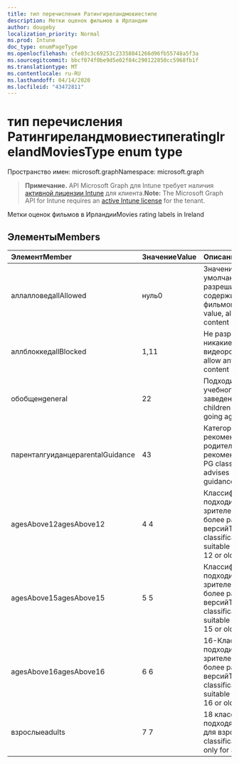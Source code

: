 ```yaml
---
title: тип перечисления Ратингиреландмовиестипе
description: Метки оценок фильмов в Ирландии
author: dougeby
localization_priority: Normal
ms.prod: Intune
doc_type: enumPageType
ms.openlocfilehash: cfe03c3c69253c23358041266d96fb55748a5f3a
ms.sourcegitcommit: bbcf074f0be9d5e02f84c290122850cc5968fb1f
ms.translationtype: MT
ms.contentlocale: ru-RU
ms.lasthandoff: 04/14/2020
ms.locfileid: "43472811"
---
```

# <a name="ratingirelandmoviestype-enum-type"></a><span data-ttu-id="81578-103">тип перечисления Ратингиреландмовиестипе</span><span class="sxs-lookup"><span data-stu-id="81578-103">ratingIrelandMoviesType enum type</span></span>

<span data-ttu-id="81578-104">Пространство имен: microsoft.graph</span><span class="sxs-lookup"><span data-stu-id="81578-104">Namespace: microsoft.graph</span></span>

> <span data-ttu-id="81578-105">**Примечание.** API Microsoft Graph для Intune требует наличия [активной лицензии Intune](https://go.microsoft.com/fwlink/?linkid=839381) для клиента.</span><span class="sxs-lookup"><span data-stu-id="81578-105">**Note:** The Microsoft Graph API for Intune requires an [active Intune license](https://go.microsoft.com/fwlink/?linkid=839381) for the tenant.</span></span>

<span data-ttu-id="81578-106">Метки оценок фильмов в Ирландии</span><span class="sxs-lookup"><span data-stu-id="81578-106">Movies rating labels in Ireland</span></span>

## <a name="members"></a><span data-ttu-id="81578-107">Элементы</span><span class="sxs-lookup"><span data-stu-id="81578-107">Members</span></span>
|<span data-ttu-id="81578-108">Элемент</span><span class="sxs-lookup"><span data-stu-id="81578-108">Member</span></span>|<span data-ttu-id="81578-109">Значение</span><span class="sxs-lookup"><span data-stu-id="81578-109">Value</span></span>|<span data-ttu-id="81578-110">Описание</span><span class="sxs-lookup"><span data-stu-id="81578-110">Description</span></span>|
|:---|:---|:---|
|<span data-ttu-id="81578-111">аллалловед</span><span class="sxs-lookup"><span data-stu-id="81578-111">allAllowed</span></span>|<span data-ttu-id="81578-112">нуль</span><span class="sxs-lookup"><span data-stu-id="81578-112">0</span></span>|<span data-ttu-id="81578-113">Значение по умолчанию, разрешить все содержимое фильмов</span><span class="sxs-lookup"><span data-stu-id="81578-113">Default value, allow all movies content</span></span>|
|<span data-ttu-id="81578-114">аллблоккед</span><span class="sxs-lookup"><span data-stu-id="81578-114">allBlocked</span></span>|<span data-ttu-id="81578-115">1,1</span><span class="sxs-lookup"><span data-stu-id="81578-115">1</span></span>|<span data-ttu-id="81578-116">Не разрешать никакие видеоролики</span><span class="sxs-lookup"><span data-stu-id="81578-116">Do not allow any movies content</span></span>|
|<span data-ttu-id="81578-117">обобщен</span><span class="sxs-lookup"><span data-stu-id="81578-117">general</span></span>|<span data-ttu-id="81578-118">2</span><span class="sxs-lookup"><span data-stu-id="81578-118">2</span></span>|<span data-ttu-id="81578-119">Подходит для детей учебного заведения</span><span class="sxs-lookup"><span data-stu-id="81578-119">Suitable for children of school going age</span></span>|
|<span data-ttu-id="81578-120">паренталгуиданце</span><span class="sxs-lookup"><span data-stu-id="81578-120">parentalGuidance</span></span>|<span data-ttu-id="81578-121">4</span><span class="sxs-lookup"><span data-stu-id="81578-121">3</span></span>|<span data-ttu-id="81578-122">Категория PG рекомендует родительские рекомендации</span><span class="sxs-lookup"><span data-stu-id="81578-122">The PG classification advises parental guidance</span></span>|
|<span data-ttu-id="81578-123">agesAbove12</span><span class="sxs-lookup"><span data-stu-id="81578-123">agesAbove12</span></span>|<span data-ttu-id="81578-124">4 </span><span class="sxs-lookup"><span data-stu-id="81578-124">4</span></span>|<span data-ttu-id="81578-125">Классификация 12A подходит для зрителей от 12 или более ранних версий</span><span class="sxs-lookup"><span data-stu-id="81578-125">The 12A classification is suitable for viewers of 12 or older</span></span>|
|<span data-ttu-id="81578-126">agesAbove15</span><span class="sxs-lookup"><span data-stu-id="81578-126">agesAbove15</span></span>|<span data-ttu-id="81578-127">5 </span><span class="sxs-lookup"><span data-stu-id="81578-127">5</span></span>|<span data-ttu-id="81578-128">Классификация 15A подходит для зрителей от 15 или более ранних версий</span><span class="sxs-lookup"><span data-stu-id="81578-128">The 15A classification is suitable for viewers of 15 or older</span></span>|
|<span data-ttu-id="81578-129">agesAbove16</span><span class="sxs-lookup"><span data-stu-id="81578-129">agesAbove16</span></span>|<span data-ttu-id="81578-130">6 </span><span class="sxs-lookup"><span data-stu-id="81578-130">6</span></span>|<span data-ttu-id="81578-131">16-Классификация подходит для зрителей от 16 или более ранних версий</span><span class="sxs-lookup"><span data-stu-id="81578-131">The 16 classification is suitable for viewers of 16 or older</span></span>|
|<span data-ttu-id="81578-132">взрослые</span><span class="sxs-lookup"><span data-stu-id="81578-132">adults</span></span>|<span data-ttu-id="81578-133">7 </span><span class="sxs-lookup"><span data-stu-id="81578-133">7</span></span>|<span data-ttu-id="81578-134">18 классификация, подходящая только для взрослых</span><span class="sxs-lookup"><span data-stu-id="81578-134">The 18 classification, suitable only for adults</span></span>|







